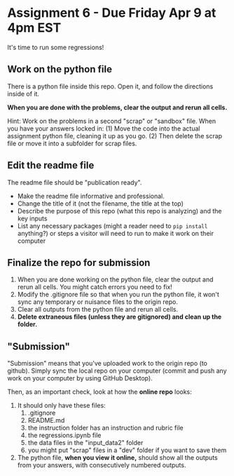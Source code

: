 # Assignment 6 - Due Friday Apr 9 at 4pm EST

It's time to run some regressions!

## Work on the python file

There is a python file inside this repo. Open it, and follow the directions inside of it. 

**When you are done with the problems, clear the output and rerun all cells.**

Hint: Work on the problems in a second "scrap" or "sandbox" file. When you have your answers locked in: (1) Move the code into the actual assignment python file, cleaning it up as you go. (2) Then delete the scrap file or move it into a subfolder for scrap files. 

## Edit the readme file 

The readme file should be "publication ready".
- Make the readme file informative and professional. 
- Change the title of it (not the filename, the title at the top)
- Describe the purpose of this repo (what this repo is analyzing) and the key inputs
- List any necessary packages (might a reader need to `pip install` anything?) or steps a visitor will need to run to make it work on their computer  

## Finalize the repo for submission 

1. When you are done working on the python file, clear the output and rerun all cells. You might catch errors you need to fix! 
1. Modify the .gitignore file so that when you run the python file, it won't sync any temporary or nuisance files to the origin repo. 
2. Clear all outputs from the python file and rerun all cells. 
1. **Delete extraneous files (unless they are gitignored) and clean up the folder.**

## "Submission"

"Submission" means that you've uploaded work to the origin repo (to github). Simply sync the local repo on your computer (commit and push any work on your computer by using GitHub Desktop). 

Then, as an important check, look at how the **online repo** looks:

1. It should only have these files: 
    1. .gitignore
    2. README.md 
    3. the instruction folder has an instruction and rubric file
    4. the regressions.ipynb file
    4. the data files in the "input_data2" folder
    4. you might put "scrap" files in a "dev" folder if you want to save them
1. The python file, **when you view it online,** should show all the outputs from your answers, with consecutively numbered outputs.



